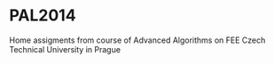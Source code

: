 PAL2014
=======

Home assigments from course of Advanced Algorithms on FEE Czech Technical University in Prague
